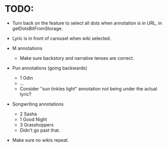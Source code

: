 # TODO:
* Turn back on the feature to select all dots when annotation is in URL, in getDotsBitFromStorage.
* Lyric is in front of carousel when wiki selected.

* M annotations
    * Make sure backstory and narrative tenses are correct.

* Pun annotations (going backwards)
    * 1 Odin
    * ...
    * Consider "sun tinkles light" annotation not being under the actual lyric?

* Songwriting annotations
    * 2 Sasha
    * 1 Good Night
    * 3 Grasshoppers
    * Didn't go past that.
* Make sure no wikis repeat.